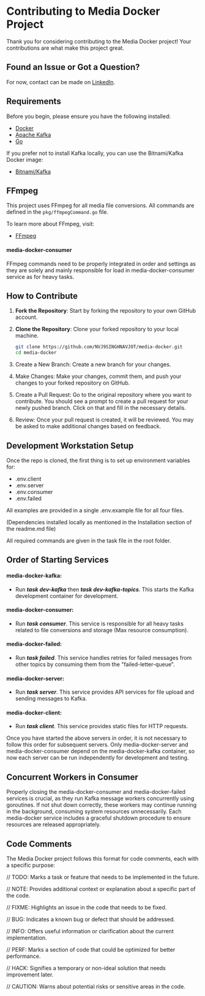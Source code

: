 # Contributing to Media Docker Project

Thank you for considering contributing to the Media Docker project! Your contributions are what make this project great.

## Found an Issue or Got a Question?

For now, contact can be made on [LinkedIn](https://www.linkedin.com/in/nvjsinghnavjot).

## Requirements

Before you begin, please ensure you have the following installed:

- [Docker](https://www.docker.com/get-started)
- [Apache Kafka](https://kafka.apache.org)
- [Go](https://go.dev)

If you prefer not to install Kafka locally, you can use the Bitnami/Kafka Docker image:
- [Bitnami/Kafka](https://hub.docker.com/r/bitnami/kafka)

## FFmpeg

This project uses FFmpeg for all media file conversions. All commands are defined in the `pkg/ffmpegCommand.go` file.

To learn more about FFmpeg, visit:
- [FFmpeg](https://www.ffmpeg.org)

#### media-docker-consumer

FFmpeg commands need to be properly integrated in order and settings as they are solely and mainly responsible for load in media-docker-consumer service as for heavy tasks.

## How to Contribute

1. **Fork the Repository**: Start by forking the repository to your own GitHub account.
2. **Clone the Repository**: Clone your forked repository to your local machine.

   ```bash
   git clone https://github.com/NVJ9SINGHNAVJOT/media-docker.git
   cd media-docker
   ```
   
3. Create a New Branch: Create a new branch for your changes.
4. Make Changes: Make your changes, commit them, and push your changes to your forked repository on GitHub.
5. Create a Pull Request: Go to the original repository where you want to contribute.
   You should see a prompt to create a pull request for your newly pushed branch. Click on that and fill in the necessary details.
7. Review: Once your pull request is created, it will be reviewed. You may be asked to make additional changes based on feedback.

## Development Workstation Setup

Once the repo is cloned, the first thing is to set up environment variables for:
- .env.client
- .env.server
- .env.consumer
- .env.failed

All examples are provided in a single .env.example file for all four files.

(Dependencies installed locally as mentioned in the Installation section of the readme.md file)

All required commands are given in the task file in the root folder.

## Order of Starting Services

#### media-docker-kafka:
- Run **_task dev-kafka_** then **_task dev-kafka-topics_**. This starts the Kafka development container for development.

#### media-docker-consumer:
- Run **_task consumer_**. This service is responsible for all heavy tasks related to file conversions and storage (Max resource consumption).

#### media-docker-failed:
- Run **_task failed_**. This service handles retries for failed messages from other topics by consuming them from the "failed-letter-queue".

#### media-docker-server:
- Run **_task server_**. This service provides API services for file upload and sending messages to Kafka.

#### media-docker-client:
- Run **_task client_**. This service provides static files for HTTP requests.

Once you have started the above servers in order, it is not necessary to follow this order for subsequent servers.
Only media-docker-server and media-docker-consumer depend on the media-docker-kafka container, so now each server can be run independently for development and testing.

## Concurrent Workers in Consumer

Properly closing the media-docker-consumer and media-docker-failed services is crucial, as they run Kafka message workers concurrently using goroutines. If not shut down correctly, these workers may continue running in the background, consuming system resources unnecessarily. Each media-docker service includes a graceful shutdown procedure to ensure resources are released appropriately.

## Code Comments
The Media Docker project follows this format for code comments, each with a specific purpose:

// TODO: Marks a task or feature that needs to be implemented in the future.

// NOTE: Provides additional context or explanation about a specific part of the code.

// FIXME: Highlights an issue in the code that needs to be fixed.

// BUG: Indicates a known bug or defect that should be addressed.

// INFO: Offers useful information or clarification about the current implementation.

// PERF: Marks a section of code that could be optimized for better performance.

// HACK: Signifies a temporary or non-ideal solution that needs improvement later.

// CAUTION: Warns about potential risks or sensitive areas in the code.

